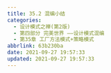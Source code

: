 ```yaml
---
title: 35.2 混编小结
categories: 
  - 设计模式之禅(第2版)
  - 第四部分 完美世界 ——设计模式混编
  - 第35章 工厂方法模式+策略模式
abbrlink: 63b230ba
date: 2021-09-27 19:57:33
updated: 2021-09-27 19:57:33
---
```

